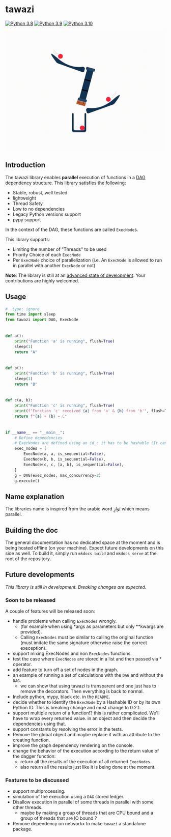 # tawazi
[![Python 3.8](https://img.shields.io/badge/python-3.8-blue.svg)](https://www.python.org/downloads/release/python-380/)
[![Python 3.9](https://img.shields.io/badge/python-3.9-blue.svg)](https://www.python.org/downloads/release/python-390/)
[![Python 3.10](https://img.shields.io/badge/python-3.10-blue.svg)](https://www.python.org/downloads/release/python-3100/)

![Tawazi GIF](documentation/tawazi_GIF.gif)

## Introduction

<!-- TODO: put a link explaining what a DAG is-->

The tawazi library enables **parallel** execution of functions in a [DAG](https://en.wikipedia.org/wiki/Directed_acyclic_graph) dependency structure.
This library satisfies the following:
* Stable, robust, well tested
* lightweight
* Thread Safety
* Low to no dependencies
* Legacy Python versions support
* pypy support

In the context of the DAG, these functions are called `ExecNode`s.

This library supports:
* Limiting the number of "Threads" to be used
* Priority Choice of each `ExecNode`
* Per `ExecNode` choice of parallelization (i.e. An `ExecNode` is allowed to run in parallel with another `ExecNode` or not)

**Note**: The library is still at an [advanced state of development](#future-developments). Your contributions are highly welcomed.

## Usage

```python
#  type: ignore
from time import sleep
from tawazi import DAG, ExecNode


def a():
    print("Function 'a' is running", flush=True)
    sleep(1)
    return "A"


def b():
    print("Function 'b' is running", flush=True)
    sleep(1)
    return "B"


def c(a, b):
    print("Function 'c' is running", flush=True)
    print(f"Function 'c' received {a} from 'a' & {b} from 'b'", flush=True)
    return f"{a} + {b} = C"


if __name__ == "__main__":
    # Define dependencies
    # ExecNodes are defined using an id_: it has to be hashable (It can be the function itself)
    exec_nodes = [
        ExecNode(a, a, is_sequential=False),
        ExecNode(b, b, is_sequential=False),
        ExecNode(c, c, [a, b], is_sequential=False),
    ]
    g = DAG(exec_nodes, max_concurrency=2)
    g.execute()
```

## Name explanation
The libraries name is inspired from the arabic word تَوَازٍ which means parallel.

## Building the doc
The general documentation has no dedicated space at the moment and is being hosted offline (on your machine).
Expect future developments on this side as well. To build it, simply run `mkdocs build` and `mkdocs serve` at the root of the repository.

## Future developments
*This library is still in development. Breaking changes are expected.*

### Soon to be released
A couple of features will be released soon:
* handle problems when calling `ExecNodes` wrongly.
  * (for example when using *args as parameters but only **kwargs are provided).
  * Calling `ExecNodes` must be similar to calling the original function (must imitate the same signature otherwise raise the correct exeception).
* support mixing ExecNodes and non `ExecNodes` functions.
* test the case where `ExecNodes` are stored in a list and then passed via * operator.
* add feature to turn off a set of nodes in the graph.
* an example of running a set of calculations with the `DAG` and without the `DAG`.
  * we can show that using tawazi is transparent and one just has to remove the decorators. Then everything is back to normal.
* Include python, mypy, black etc. in the `README`.
* decide whether to identify the `ExecNode` by a Hashable ID or by its own Python ID. This is breaking change and must change to 0.2.1.
* support multiple return of a function!? this is rather complicated. We'll have to wrap every returned value.
in an object and then decide the dependencies using that.
* support constants by resolving the error in the tests.
* Remove the global object and maybe replace it with an attribute to the creating function.
* improve the graph dependency rendering on the console.
* change the behavior of the execution according to the return value of the dagger function:
  * return all the results of the execution of all returned `ExecNodes`.
  * also return all the results just like it is being done at the moment.

### Features to be discussed
* support multiprocessing.
* simulation of the execution using a `DAG` stored ledger.
* Disallow execution in parallel of some threads in parallel with some other threads.
  * maybe by making a group of threads that are CPU bound and a group of threads that are IO bound ?
* Remove dependency on networkx to make `tawazi` a standalone package.
